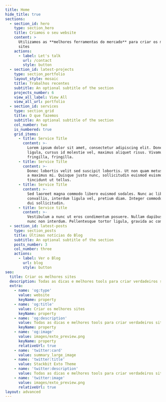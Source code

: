```yaml
---
title: Home
hide_title: true
sections:
  - section_id: hero
    type: section_hero
    title: Criamos o seu website
    content: >
      Utilizamos as **melhores ferramentas do mercado** para criar os melhores
      sites
    actions:
      - label: Let's talk
        url: /contact
        style: button
  - section_id: latest-projects
    type: section_portfolio
    layout_style: mosaic
    title: Trabalhos recentes
    subtitle: An optional subtitle of the section
    projects_number: 6
    view_all_label: View All
    view_all_url: portfolio
  - section_id: services
    type: section_grid
    title: O que fazemos
    subtitle: An optional subtitle of the section
    col_number: two
    is_numbered: true
    grid_items:
      - title: Service Title
        content: >-
          Lorem ipsum dolor sit amet, consectetur adipiscing elit. Donec nisl
          ligula, cursus id molestie vel, maximus aliquet risus. Vivamus in nibh
          fringilla, fringilla.
      - title: Service Title
        content: >-
          Donec lobortis velit sed suscipit lobortis. Ut non quam metus. Nullam
          a maximus mi. Quisque justo nunc, sollicitudin euismod euismod at,
          tincidunt ut tellus.
      - title: Service Title
        content: >-
          Sed laoreet magna commodo libero euismod sodales. Nunc ac libero
          convallis, interdum ligula vel, pretium diam. Integer commodo sem at
          dui sollicitudin.
      - title: Service title
        content: >-
          Vestibulum a nunc ut eros condimentum posuere. Nullam dapibus quis
          nunc non interdum. Pellentesque tortor ligula, gravida ac commodo eu.
  - section_id: latest-posts
    type: section_posts
    title: Últimas notícias do Blog
    subtitle: An optional subtitle of the section
    posts_number: 3
    col_number: three
    actions:
      - label: Ver o Blog
        url: blog
        style: button
seo:
  title: Criar os melhores sites
  description: Todas as dicas e melhores tools para criar verdadeiros sites profissionais
  extra:
    - name: 'og:type'
      value: website
      keyName: property
    - name: 'og:title'
      value: Criar os melhores sites
      keyName: property
    - name: 'og:description'
      value: Todas as dicas e melhores tools para criar verdadeiros sites profissionais
      keyName: property
    - name: 'og:image'
      value: images/exto_preview.png
      keyName: property
      relativeUrl: true
    - name: 'twitter:card'
      value: summary_large_image
    - name: 'twitter:title'
      value: Stackbit Exto Theme
    - name: 'twitter:description'
      value: Todas as dicas e melhores tools para criar verdadeiros sites profissionais
    - name: 'twitter:image'
      value: images/exto_preview.png
      relativeUrl: true
layout: advanced
---
```

